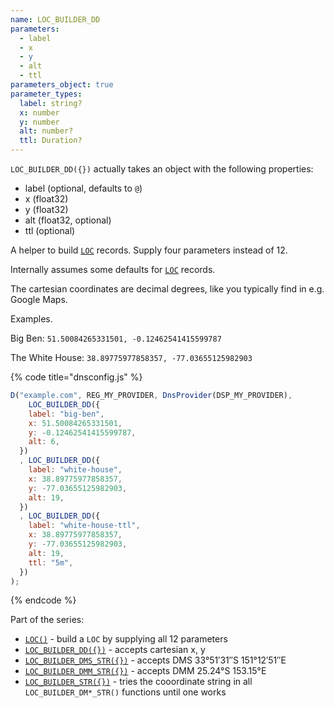 ```yaml
---
name: LOC_BUILDER_DD
parameters:
  - label
  - x
  - y
  - alt
  - ttl
parameters_object: true
parameter_types:
  label: string?
  x: number
  y: number
  alt: number?
  ttl: Duration?
---
```


`LOC_BUILDER_DD({})` actually takes an object with the following properties:

  - label (optional, defaults to `@`)
  - x (float32)
  - y (float32)
  - alt (float32, optional)
  - ttl (optional)

A helper to build [`LOC`](../domain/LOC.md) records. Supply four parameters instead of 12.

Internally assumes some defaults for [`LOC`](../domain/LOC.md) records.


The cartesian coordinates are decimal degrees, like you typically find in e.g. Google Maps.

Examples.

Big Ben:
`51.50084265331501, -0.12462541415599787`

The White House:
`38.89775977858357, -77.03655125982903`


{% code title="dnsconfig.js" %}
```javascript
D("example.com", REG_MY_PROVIDER, DnsProvider(DSP_MY_PROVIDER),
    LOC_BUILDER_DD({
    label: "big-ben",
    x: 51.50084265331501,
    y: -0.12462541415599787,
    alt: 6,
  })
  , LOC_BUILDER_DD({
    label: "white-house",
    x: 38.89775977858357,
    y: -77.03655125982903,
    alt: 19,
  })
  , LOC_BUILDER_DD({
    label: "white-house-ttl",
    x: 38.89775977858357,
    y: -77.03655125982903,
    alt: 19,
    ttl: "5m",
  })
);

```
{% endcode %}


Part of the series:
 * [`LOC()`](../domain/LOC.md) - build a `LOC` by supplying all 12 parameters
 * [`LOC_BUILDER_DD({})`](../record/LOC_BUILDER_DD.md) - accepts cartesian x, y
 * [`LOC_BUILDER_DMS_STR({})`](../record/LOC_BUILDER_DMS_STR.md) - accepts DMS 33°51′31″S 151°12′51″E
 * [`LOC_BUILDER_DMM_STR({})`](../record/LOC_BUILDER_DMM_STR.md) - accepts DMM 25.24°S 153.15°E
 * [`LOC_BUILDER_STR({})`](../record/LOC_BUILDER_STR.md) - tries the cooordinate string in all `LOC_BUILDER_DM*_STR()` functions until one works
